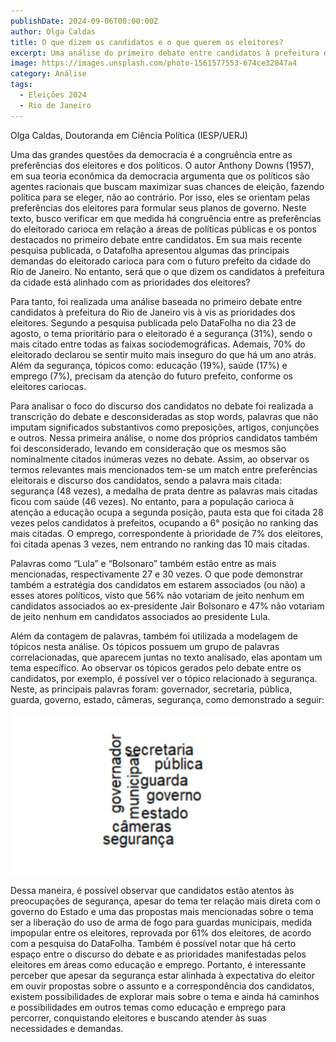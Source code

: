 ```yaml
---
publishDate: 2024-09-06T00:00:00Z
author: Olga Caldas
title: O que dizem os candidatos e o que querem os eleitores? 
excerpt: Uma análise do primeiro debate entre candidatos à prefeitura da cidade do Rio de Janeiro
image: https://images.unsplash.com/photo-1561577553-674ce32847a4
category: Análise
tags:
  - Eleições 2024
  - Rio de Janeiro
---
```


<p class="text-lg italic">Olga Caldas, Doutoranda em Ciência Política (IESP/UERJ)</p>

Uma das grandes questões da democracia é a congruência entre as preferências dos eleitores e dos políticos. O autor Anthony Downs (1957), em sua teoria econômica da democracia argumenta que os políticos são agentes racionais que buscam maximizar suas chances de eleição, fazendo política para se eleger, não ao contrário. Por isso, eles se orientam pelas preferências dos eleitores para formular seus planos de governo. Neste texto, busco verificar em que medida há congruência entre as preferências do eleitorado carioca em relação a áreas de políticas públicas e os pontos destacados no primeiro debate entre candidatos. Em sua mais recente pesquisa publicada, o Datafolha apresentou algumas das principais demandas do eleitorado carioca para com o futuro prefeito da cidade do Rio de Janeiro. No entanto, será que o que dizem os candidatos à prefeitura da cidade está alinhado com as prioridades dos eleitores?

Para tanto, foi realizada uma análise baseada no primeiro debate entre candidatos à prefeitura do Rio de Janeiro vis à vis as prioridades dos eleitores. Segundo a pesquisa publicada pelo DataFolha no dia 23 de agosto, o tema prioritário para o eleitorado é a segurança (31%), sendo o mais citado entre todas as faixas sociodemográficas. Ademais, 70% do eleitorado declarou se sentir muito mais inseguro do que há um ano atrás. Além da segurança, tópicos como: educação (19%), saúde (17%) e emprego (7%), precisam da atenção do futuro prefeito, conforme os eleitores cariocas.

Para analisar o foco do discurso dos candidatos no debate foi realizada a transcrição do debate e desconsideradas as stop words, palavras que não imputam significados substantivos como preposições, artigos, conjunções e outros. Nessa primeira análise, o nome dos próprios candidatos também foi desconsiderado, levando em consideração que os mesmos são nominalmente citados inúmeras vezes no debate. Assim, ao observar os termos relevantes mais mencionados tem-se um match entre preferências eleitorais e discurso dos candidatos, sendo a palavra mais citada: segurança (48 vezes), a medalha de prata dentre as palavras mais citadas ficou com saúde (46 vezes). No entanto, para a população carioca à atenção a educação ocupa a segunda posição, pauta esta que foi citada 28 vezes pelos candidatos à prefeitos, ocupando a 6° posição no ranking das mais citadas. O emprego, correspondente à prioridade de 7% dos eleitores, foi citada apenas 3 vezes, nem entrando no ranking das 10 mais citadas.

Palavras como “Lula” e “Bolsonaro” também estão entre as mais mencionadas, respectivamente 27 e 30 vezes. O que pode demonstrar também a estratégia dos candidatos em estarem associados (ou não) a esses atores políticos, visto que 56% não votariam de jeito nenhum em candidatos associados ao ex-presidente Jair Bolsonaro e 47% não votariam de jeito nenhum em candidatos associados ao presidente Lula.

Além da contagem de palavras, também foi utilizada a modelagem de tópicos nesta análise. Os tópicos possuem um grupo de palavras correlacionadas, que aparecem juntas no texto analisado, elas apontam um tema específico. Ao observar os tópicos gerados pelo debate entre os candidatos, por exemplo, é possível ver o tópico relacionado à segurança. Neste, as principais palavras foram: governador, secretaria, pública, guarda, governo, estado, câmeras, segurança, como demonstrado a seguir:

![Nuvem de palavras do debate do Rio de Janeiro](debatexpref.png)

Dessa maneira, é possível observar que candidatos estão atentos às preocupações de segurança, apesar do tema ter relação mais direta com o governo do Estado e uma das propostas mais mencionadas sobre o tema ser a liberação do uso de arma de fogo para guardas municipais, medida impopular entre os eleitores, reprovada por 61% dos eleitores, de acordo com a pesquisa do DataFolha. Também é possível notar que há certo espaço entre o discurso do debate e as prioridades manifestadas pelos eleitores em áreas como educação e emprego. Portanto, é interessante perceber que apesar da segurança estar alinhada à expectativa do eleitor em ouvir propostas sobre o assunto e a correspondência dos candidatos, existem possibilidades de explorar mais sobre o tema e ainda há caminhos e possibilidades em outros temas como educação e emprego para percorrer, conquistando eleitores e buscando atender às suas necessidades e demandas.